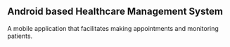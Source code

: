 ## Android based Healthcare Management System 
A mobile application that facilitates making appointments and monitoring patients.
